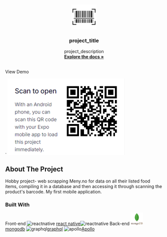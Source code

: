 <!-- PROJECT LOGO -->
<br />
<p align="center">
  <a href="https://github.com/github_username/repo_name">
    <img src="front-end\app\assets\scannerIcon.png" alt="Logo" width="80" height="80">
  </a>

  <h3 align="center">project_title</h3>

  <p align="center">
    project_description
    <br />
    <a href="https://github.com/seriousCookies/foodFinder.git"><strong>Explore the docs »</strong></a>
    <br />
    <br />
    <p>View Demo</p>
    ·
    <img src="front-end\app\assets\expo-QR-code.png" alt="expo-QR-code">
  </p>
</p>

<!-- ABOUT THE PROJECT -->

## About The Project

Hobby project- web scrapping Meny.no for data on all their listed food items, compiling it in a database and then accessing it through scanning the product's barcode. My first mobile application.

### Built With

Front-end
<img src="https://reactnative.dev/img/header_logo.svg" alt="reactnative" width="40" height="40"/> [react native](www.reactnative.com)<img src="https://reactnative.dev/img/header_logo.svg" alt="reactnative" width="40" height="40"/>
Back-end
<img src="https://raw.githubusercontent.com/devicons/devicon/master/icons/mongodb/mongodb-original-wordmark.svg" alt="mongodb" width="40" height="40"/>[mongodb](https://www.mongodb.com/)
<img src="https://www.vectorlogo.zone/logos/graphql/graphql-icon.svg" alt="graphql" width="40" height="40"/>[graphql](https://graphql.org)
<img src="https://www.vectorlogo.zone/util/preview.html?image=/logos/apollographql/apollographql-icon.svg" alt="apollo" width="40" height="40"/>[Apollo](https://www.apollographql.com/)
